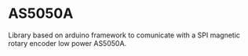 # AS5050A
Library based on arduino framework to comunicate with a SPI magnetic rotary encoder low power AS5050A.
